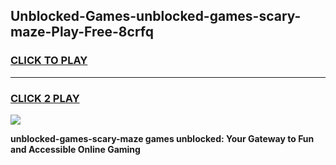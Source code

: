 
## Unblocked-Games-unblocked-games-scary-maze-Play-Free-8crfq
<h3>
<a href="https://premium76.site?title=unblocked-games-scary-maze&ref=21A">CLICK TO PLAY</a></h3>
<hr>

<h3>
<a href="https://premium76.site?title=unblocked-games-scary-maze&ref=21A">CLICK 2 PLAY</a>
  
</h3>

<a href="https://premium76.site?title=unblocked-games-scary-maze&ref=21A"><img src="https://clearcache.store/games.png"></a>


**unblocked-games-scary-maze games unblocked: Your Gateway to Fun and Accessible Online Gaming**

